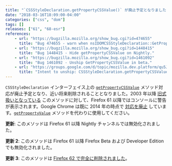```yaml
---
title: "`CSSStyleDeclaration.getPropertyCSSValue()` が廃止予定となりました"
date: "2018-03-16T18:09:00-04:00"
categories: ["css", "dom"]
tags: []
releases: ["61", "68-esr"]
references:
    - url: "https://bugzilla.mozilla.org/show_bug.cgi?id=474655"
      title: "Bug 474655 - warn when nsIDOMCSSStyleDeclaration::GetPropertyCSSValue is called"
    - url: "https://bugzilla.mozilla.org/show_bug.cgi?id=1448415"
      title: "Bug 1448415 - Hide getPropertyCSSValue on Nightly."
    - url: "https://bugzilla.mozilla.org/show_bug.cgi?id=1461092"
      title: "Bug 1461092 - Unship GetPropertyCSSValue in beta."
    - url: "https://groups.google.com/d/topic/mozilla.dev.platform/qu5JekiuSfw/discussion"
      title: "Intent to unship: CSSStyleDeclaration.getPropertyCSSValue"
---
```

`CSSStyleDeclaration` インターフェイス上の [`getPropertyCSSValue`](https://developer.mozilla.org/docs/Web/API/CSSStyleDeclaration/getPropertyCSSValue) メソッド対応が廃止予定となり、近い将来削除されることとなりました。2003 年以降 [旧式扱いとなっている](https://lists.w3.org/Archives/Public/www-style/2003Oct/0347.html) このメソッドに対して、Firefox 61 以降ではコンソールに警告が表示されます。Google Chrome は既に 2014 年の時点で [対応を廃止](https://groups.google.com/a/chromium.org/d/topic/blink-dev/3VmxWFzcyJc/discussion) しています。[`getPropertyValue`](https://developer.mozilla.org/docs/Web/API/CSSStyleDeclaration/getPropertyValue) メソッドを代わりに使用してください。

**更新**: このメソッドは Firefox 61 以降 Nightly チャンネルでは無効化されました。

**更新 2**: このメソッドは Firefox 61 以降 Firefox Beta および Developer Edition でも無効化されました。

**更新 3**: このメソッドは [Firefox 62 で完全に削除されました](https://www.fxsitecompat.dev/ja/docs/2018/cssstyledeclaration-getpropertycssvalue-has-been-removed/)。

